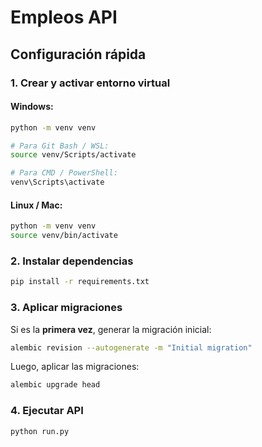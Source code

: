 # Empleos API

## Configuración rápida

### 1. Crear y activar entorno virtual
#### Windows:
```sh
python -m venv venv

# Para Git Bash / WSL:
source venv/Scripts/activate 

# Para CMD / PowerShell:
venv\Scripts\activate
```
#### Linux / Mac:
```sh
python -m venv venv
source venv/bin/activate
```

### 2. Instalar dependencias
```sh
pip install -r requirements.txt
```

### 3. Aplicar migraciones

Si es la **primera vez**, generar la migración inicial:
```sh
alembic revision --autogenerate -m "Initial migration"
```

Luego, aplicar las migraciones:
```sh
alembic upgrade head
```

### 4. Ejecutar API
```sh
python run.py
```